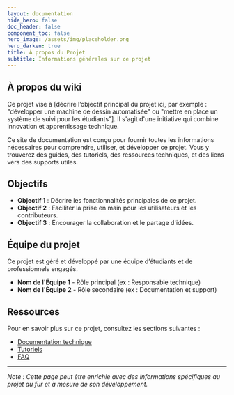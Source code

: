 ```yaml
---
layout: documentation
hide_hero: false
doc_header: false
component_toc: false
hero_image: /assets/img/placeholder.png
hero_darken: true
title: À propos du Projet
subtitle: Informations générales sur ce projet
---
```


## À propos du wiki

Ce projet vise à [décrire l’objectif principal du projet ici, par exemple : "développer une machine de dessin automatisée" ou "mettre en place un système de suivi pour les étudiants"]. Il s'agit d'une initiative qui combine innovation et apprentissage technique.

Ce site de documentation est conçu pour fournir toutes les informations nécessaires pour comprendre, utiliser, et développer ce projet. Vous y trouverez des guides, des tutoriels, des ressources techniques, et des liens vers des supports utiles.

## Objectifs

- **Objectif 1** : Décrire les fonctionnalités principales de ce projet.
- **Objectif 2** : Faciliter la prise en main pour les utilisateurs et les contributeurs.
- **Objectif 3** : Encourager la collaboration et le partage d'idées.

## Équipe du projet

Ce projet est géré et développé par une équipe d’étudiants et de professionnels engagés. 

- **Nom de l'Équipe 1** - Rôle principal (ex : Responsable technique)
- **Nom de l'Équipe 2** - Rôle secondaire (ex : Documentation et support)

## Ressources

Pour en savoir plus sur ce projet, consultez les sections suivantes :

- [Documentation technique](#)
- [Tutoriels](#)
- [FAQ](#)

---

_Note : Cette page peut être enrichie avec des informations spécifiques au projet au fur et à mesure de son développement._
